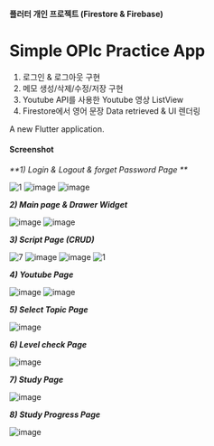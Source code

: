 #### 플러터 개인 프로젝트 (Firestore & Firebase) ####

# Simple OPIc Practice App #

1) 로그인 & 로그아웃 구현
2) 메모 생성/삭제/수정/저장 구현
3) Youtube API를 사용한 Youtube 영상 ListView
4) Firestore에서 영어 문장 Data retrieved &  UI 렌더링

A new Flutter application.

#### Screenshot ####

_**1) Login & Logout & forget Password Page **_

![1](https://user-images.githubusercontent.com/45419456/97810960-e23bd980-1cba-11eb-8c21-b3df2bfb31ac.PNG)
![image](https://user-images.githubusercontent.com/45419456/97810971-ecf66e80-1cba-11eb-9561-4517ab79a33c.png)
![image](https://user-images.githubusercontent.com/45419456/97810981-ff70a800-1cba-11eb-8175-91281438027c.png)



_**2) Main page & Drawer Widget**_

![image](https://user-images.githubusercontent.com/45419456/97810992-0d262d80-1cbb-11eb-96ca-95491db12326.png)
![image](https://user-images.githubusercontent.com/45419456/97811004-16af9580-1cbb-11eb-90b1-150a6c275631.png)


_**3) Script Page (CRUD)**_

![7](https://user-images.githubusercontent.com/45419456/97811043-46f73400-1cbb-11eb-8981-03aca4d1e6aa.PNG)
![image](https://user-images.githubusercontent.com/45419456/97811074-7efe7700-1cbb-11eb-8a0c-da92dec9290c.png)
![image](https://user-images.githubusercontent.com/45419456/97811117-c38a1280-1cbb-11eb-958d-afab5a1f4f26.png)
![1](https://user-images.githubusercontent.com/45419456/97697496-6d19aa00-1aea-11eb-9fed-d6771f2eb069.PNG)


_**4) Youtube Page**_

![image](https://user-images.githubusercontent.com/45419456/97696132-76a21280-1ae8-11eb-9519-babf17ee404b.png)
![image](https://user-images.githubusercontent.com/45419456/97696173-86b9f200-1ae8-11eb-8deb-8b6852ac3193.png)


_**5) Select Topic Page**_

![image](https://user-images.githubusercontent.com/45419456/97696206-933e4a80-1ae8-11eb-91da-109758fa68c9.png)


_**6) Level check Page**_

![image](https://user-images.githubusercontent.com/45419456/97696229-9e917600-1ae8-11eb-8398-6a4bf2b39968.png)


_**7) Study Page**_

![image](https://user-images.githubusercontent.com/45419456/97696257-a94c0b00-1ae8-11eb-8206-ad6a3d0e014f.png)


_**8) Study Progress Page**_

![image](https://user-images.githubusercontent.com/45419456/97696309-bcf77180-1ae8-11eb-9111-e5420b1d00d4.png)
